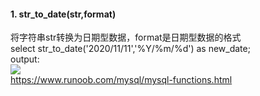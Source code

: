 #### 1. str_to_date(str,format) 
将字符串str转换为日期型数据，format是日期型数据的格式  
select str_to_date('2020/11/11','%Y/%m/%d') as new_date;   
output:    
![](https://ftp.bmp.ovh/imgs/2020/12/780698d29d073850.png)  
https://www.runoob.com/mysql/mysql-functions.html  
